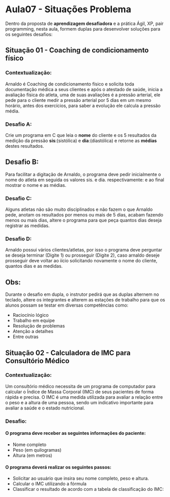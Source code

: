 # Aula07 - Situações Problema

Dentro da proposta de **aprendizagem desafiadora** e a prática Ágil, XP, pair programming, nesta aula, formem duplas para desenvolver soluções para os seguintes desafios:

## Situação 01 - Coaching de condicionamento físico
### Contextualização:
Arnaldo é Coaching de condicionamento físico e solicita toda documentação médica a seus clientes e após o atestado de saúde, inicia a avaliação física do atleta, uma de suas avaliações é a pressão arterial, ele pede para o cliente medir a pressão arterial por 5 dias em um mesmo horário, antes dos exercícios, para saber a evolução ele calcula a pressão média.

### Desafio A:
Crie um programa em C que leia o **nome** do cliente e os 5 resultados da medição da pressão **sis**:(sistólica) e **dia**:(diastólica) e retorne as **médias** destes resultados.

## Desafio B:
Para facilitar a digitação de Arnaldo, o programa deve pedir inicialmente o nome do atleta em seguida os valores sis. e dia. respectivamente: e ao final mostrar o nome e as médias.
### Desafio C:
Alguns atletas não são muito disciplinados e não fazem o que Arnaldo pede, anotam os resultados por menos ou mais de 5 dias, acabam fazendo menos ou mais dias, altere o programa para que peça quantos dias deseja registrar as medidas.

### Desafio D:
Arnaldo possui vários clientes/atletas, por isso o programa deve perguntar se deseja terminar (Digite 1) ou prosseguir (Digite 2), caso arnaldo deseje prosseguir deve voltar ao iício solicitando novamente o nome do cliente, quantos dias e as medidas.

## Obs:
Durante o desafio em dupla, o instrutor pedirá que as duplas alternem no teclado, altere os integrantes e alterem as estações de trabalho para que os alunos possam se testar em diversas competências como:
- Raciocínio lógico
- Trabalho em equipe
- Resolução de problemas
- Atenção a detalhes
- Entre outras

## Situação 02 - Calculadora de IMC para Consultório Médico

### Contextualização:
Um consultório médico necessita de um programa de computador para calcular o Índice de Massa Corporal (IMC) de seus pacientes de forma rápida e precisa. O IMC é uma medida utilizada para avaliar a relação entre o peso e a altura de uma pessoa, sendo um indicativo importante para avaliar a saúde e o estado nutricional.

### Desafio:
#### O programa deve receber as seguintes informações do paciente:
- Nome completo
- Peso (em quilogramas)
- Altura (em metros)

#### O programa deverá realizar os seguintes passos:
- Solicitar ao usuário que insira seu nome completo, peso e altura.
- Calcular o IMC utilizando a fórmula
- Classificar o resultado de acordo com a tabela de classificação do IMC: